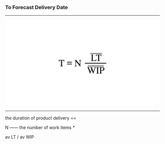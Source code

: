 <!-- .slide: data-background="resources/footer.svg" data-background-size="contain" data-background-position="bottom"  -->

### **To Forecast Delivery Date**

- - -

<img class="plain" src="resources/forecast-08.png" />

- - -

<aside class="notes">
  <p>
    the duration of product delivery ==
  </p>
  <p>
    N —— the number of work items *
  </p>
  <p>
    av LT / av WIP
  </p>
</aside>
